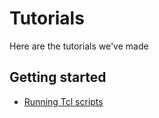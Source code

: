 # Tutorials

Here are the tutorials we've made


## Getting started
* [Running Tcl scripts](/Tutorials/TCL_RunningTCL/README.md)
